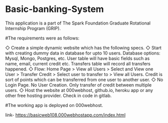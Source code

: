 # Basic-banking-System

This application is a part of The Spark Foundation Graduate Rotational Internship Program (GRIP).

#The requirements were as follows:

◇ Create a simple dynamic website which has the following specs. ◇ Start with creating dummy data in database for upto 10 users. Database options: Mysql, Mongo, Postgres, etc. User table will have basic fields such as name, email, current credit etc. Transfers table will record all transfers happened. ◇ Flow: Home Page > View all Users > Select and View one User > Transfer Credit > Select user to transfer to > View all Users. Credit is sort of points which can be transferred from one user to another user. ◇ No Login Page. No User Creation. Only transfer of credit between multiple users. ◇ Host the website at 000webhost, github.io, heroku app or any other free hosting provider. Check in code in gitlab.

#The working app is deployed on 000webhost.

link- https://basicweb108.000webhostapp.com/index.html
